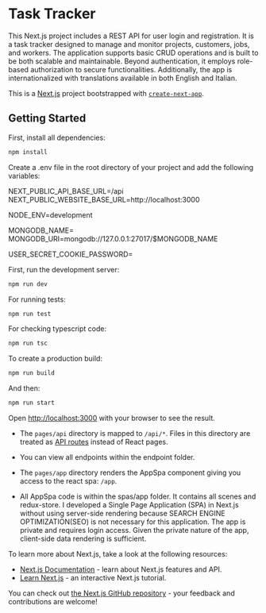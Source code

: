 # Task Tracker
This Next.js project includes a REST API for user login and registration. It is a task tracker designed to manage and monitor projects, customers, jobs, and workers. The application supports basic CRUD operations and is built to be both scalable and maintainable. Beyond authentication, it employs role-based authorization to secure functionalities. Additionally, the app is internationalized with translations available in both English and Italian.

This is a [Next.js](https://nextjs.org/) project bootstrapped with [`create-next-app`](https://github.com/vercel/next.js/tree/canary/packages/create-next-app).

## Getting Started

First, install all dependencies:

```bash
npm install
```

Create a .env file in the root directory of your project and add the following variables:

NEXT_PUBLIC_API_BASE_URL=/api
NEXT_PUBLIC_WEBSITE_BASE_URL=http://localhost:3000

NODE_ENV=development

MONGODB_NAME=<your mongo db database name>
MONGODB_URI=mongodb://127.0.0.1:27017/$MONGODB_NAME

USER_SECRET_COOKIE_PASSWORD=<your secret cookie password>

First, run the development server:

```bash
npm run dev
```

For running tests:

```bash
npm run test
```

For checking typescript code:

```bash
npm run tsc
```

To create a production build:
```bash
npm run build
```
And then:
```bash
npm run start
```

Open [http://localhost:3000](http://localhost:3000) with your browser to see the result.

- The `pages/api` directory is mapped to `/api/*`. Files in this directory are treated as [API routes](https://nextjs.org/docs/api-routes/introduction) instead of React pages.
- You can view all endpoints within the endpoint folder.
  
- The `pages/app` directory renders the AppSpa component giving you access to the react spa: `/app`.
- All AppSpa code is within the spas/app folder. It contains all scenes and redux-store. 
I developed a Single Page Application (SPA) in Next.js without using server-side rendering because SEARCH ENGINE OPTIMIZATION(SEO) is not necessary for this application. The app is private and requires login access. Given the private nature of the app, client-side data rendering is sufficient.

To learn more about Next.js, take a look at the following resources:

- [Next.js Documentation](https://nextjs.org/docs) - learn about Next.js features and API.
- [Learn Next.js](https://nextjs.org/learn) - an interactive Next.js tutorial.

You can check out [the Next.js GitHub repository](https://github.com/vercel/next.js/) - your feedback and contributions are welcome!
